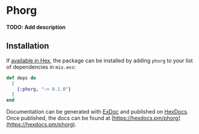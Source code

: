 # Phorg

**TODO: Add description**

## Installation

If [available in Hex](https://hex.pm/docs/publish), the package can be installed
by adding `phorg` to your list of dependencies in `mix.exs`:

```elixir
def deps do
  [
    {:phorg, "~> 0.1.0"}
  ]
end
```

Documentation can be generated with [ExDoc](https://github.com/elixir-lang/ex_doc)
and published on [HexDocs](https://hexdocs.pm). Once published, the docs can
be found at [https://hexdocs.pm/phorg](https://hexdocs.pm/phorg).


